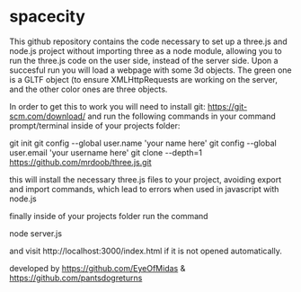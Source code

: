 # spacecity
This github repository contains the code necessary to set up a three.js and node.js project without importing three as a node module, allowing you to run the three.js code on the user side, instead of the server side. Upon a succesful run you will load a webpage with some 3d objects. The green one is  a GLTF object (to ensure XMLHttpRequests are working on the server, and the other color ones are three objects.

In order to get this to work you will need to install git: https://git-scm.com/download/
and run the following commands in your command prompt/terminal inside of your projects folder:

git init
git config --global user.name 'your name here'
git config --global user.email 'your username here'
git clone --depth=1 https://github.com/mrdoob/three.js.git

this will install the necessary three.js files to your project, avoiding export and import commands, which lead to errors when used in javascript with node.js

finally inside of your projects folder run the command

node server.js

and visit
http://localhost:3000/index.html
if it is not opened automatically.

developed by 
https://github.com/EyeOfMidas
& https://github.com/pantsdogreturns
